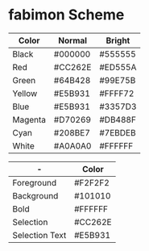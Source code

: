# fabimon Scheme

| Color | Normal | Bright |
|---|---|---|
| Black | #000000 | #555555 |
| Red | #CC262E | #ED555A |
| Green | #64B428 | #99E75B |
| Yellow | #E5B931 | #FFFF72 |
| Blue | #E5B931 | #3357D3 |
| Magenta | #D70269 | #DB488F |
| Cyan | #208BE7 | #7EBDEB |
| White | #A0A0A0 | #FFFFFF |

| - | Color |
|---|---|
| Foreground | #F2F2F2 |
| Background | #101010 |
| Bold | #FFFFFF |
| Selection | #CC262E |
| Selection Text | #E5B931 |